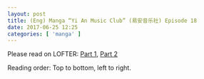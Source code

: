 ```yaml
---
layout: post
title: (Eng) Manga “Yi An Music Club” (易安音乐社) Episode 18
date: 2017-06-25 12:25
categories: [ 'manga' ]
---
```


Please read on LOFTER: [Part 1](http://quadrifolium.lofter.com/post/1d4edd3a_104dd609), [Part 2](http://quadrifolium.lofter.com/post/1d4edd3a_104dd60a)

Reading order: Top to bottom, left to right.

